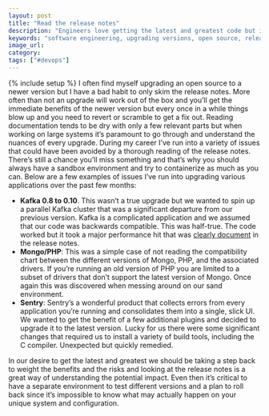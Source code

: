 ```yaml
---
layout: post
title: "Read the release notes"
description: "Engineers love getting the latest and greatest code but it's important to read the release notes to make sure the new versions don't have any unintended consequences on your application."
keywords: "software engineering, upgrading versions, open source, release notes"
image_url:
category:
tags: ["#devops"]
---
```

{% include setup %}
I often find myself upgrading an open source to a newer version but I have a bad habit to only skim the release notes. More often than not an upgrade will work out of the box and you’ll get the immediate benefits of the newer version but every once in a while things blow up and you need to revert or scramble to get a fix out. Reading documentation tends to be dry with only a few relevant parts but when working on large systems it’s paramount to go through and understand the nuances of every upgrade. During my career I’ve run into a variety of issues that could have been avoided by a thorough reading of the release notes. There’s still a chance you’ll miss something and that’s why you should always have a sandbox environment and try to containerize as much as you can. Below are a few examples of issues I’ve run into upgrading various applications over the past few months:

- **Kafka 0.8 to 0.10**. This wasn’t a true upgrade but we wanted to spin up a parallel Kafka cluster that was a significant departure from our previous version. Kafka is a complicated application and we assumed that our code was backwards compatible. This was half-true. The code worked but it took a major performance hit that was [clearly document](http://kafka.apache.org/0100/documentation.html#upgrade_10_performance_impact) in the release notes.
- **Mongo/PHP**: This was a simple case of not reading the compatibility chart between the different versions of Mongo, PHP, and the associated drivers. If you’re running an old version of PHP you are limited to a subset of drivers that don’t support the latest version of Mongo. Once again this was discovered when messing around on our sand environment.
- **Sentry**: Sentry’s a wonderful product that collects errors from every application you’re running and consolidates them into a single, slick UI. We wanted to get the benefit of a few additional plugins and decided to upgrade it to the latest version. Lucky for us there were some significant changes that required us to install a variety of build tools, including the C compiler. Unexpected but quickly remedied.

In our desire to get the latest and greatest we should be taking a step back to weight the benefits and the risks and looking at the release notes is a great way of understanding the potential impact. Even then it’s critical to have a separate environment to test different versions and a plan to roll back since it’s impossible to know what may actually happen on your unique system and configuration.
